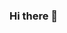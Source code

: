 ### Hi there 👋

<!--
**luzmartin2000/luzmartin2000** is a ✨ _special_ ✨ repository because its `README.md` (this file) appears on your GitHub profile.

Here are some ideas to get you started:

- 🔭 I’m studying to bioengineering
- 🌱 I’m currently learning on data science and cybersecurity
- 👯 I’m looking to collaborate on artificial intelligence projects; proyectos de inteligencia artificial
- 💬 Ask me about: Favorite places in Mendoza; lugares favoritos en Mendoza
- 📫 How to reach me: lmartinmigliori@gmail.com
- 😄 Pronouns:  she/ella
- ⚡ Fun fact: I like pizza with pineapple ;Me gusta la pizza con ananá; 
